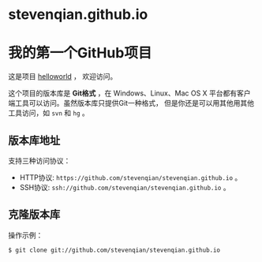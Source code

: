 stevenqian.github.io
====================

# 我的第一个GitHub项目

这是项目 [helloworld](https://github.com/stevenqian/stevenqian) ，
欢迎访问。

这个项目的版本库是 **Git格式** ，在 Windows、Linux、Mac OS X
平台都有客户端工具可以访问。虽然版本库只提供Git一种格式，
但是你还是可以用其他用其他工具访问，如 ``svn`` 和 ``hg`` 。

## 版本库地址

支持三种访问协议：

* HTTP协议: `https://github.com/stevenqian/stevenqian.github.io` 。
* SSH协议: `ssh://github.com/stevenqian/stevenqian.github.io` 。

## 克隆版本库

操作示例：

    $ git clone git://github.com/stevenqian/stevenqian.github.io
